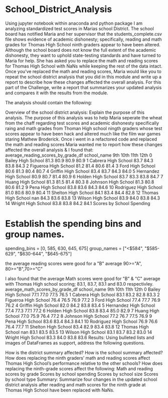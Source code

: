 # School_District_Analysis
Using jupyter notebook within anaconda and python package I am analyzing standardized test scores in Marias school District.
The school board has notified Maria and her supervisor that the students_complete.csv file shows evidence of academic dishonesty; specifically, reading and math grades for Thomas High School ninth graders appear to have been altered. Although the school board does not know the full extent of the academic dishonesty, they want to uphold state-testing standards and have turned to Maria for help. She has asked you to replace the math and reading scores for Thomas High School with NaNs while keeping the rest of the data intact. Once you’ve replaced the math and reading scores, Maria would like you to repeat the school district analysis that you did in this module and write up a report to describe how these changes affected the overall analysis.
For this part of the Challenge, write a report that summarizes your updated analysis and compares it with the results from the module.

The analysis should contain the following:

Overview of the school district analysis: Explain the purpose of this analysis.
The purpose of this analysis was to help Maria seperate the wheat from the chaff regarding test scores and academic dishonesty specifically raing and math grades from Thoman High school ningth graders whose test scores appear to have been hack and altered much like the film war games staring Mathew Broderick. Once i went in a refactored code and replaced the math and reading scores Maria wanted me to report how these changes affected the overall analysis & I found that:
average_reading_scores_by_grade_df
school_name	9th	10th	11th	12th
0	Bailey High School	81.3	80.9	80.9	80.9
1	Cabrera High School	83.7	84.3	83.8	84.3
2	Figueroa High School	81.2	81.4	80.6	81.4
3	Ford High School	80.6	81.3	80.4	80.7
4	Griffin High School	83.4	83.7	84.3	84.0
5	Hernandez High School	80.9	80.7	81.4	80.9
6	Holden High School	83.7	83.3	83.8	84.7
7	Huang High School	81.3	81.5	81.4	80.3
8	Johnson High School	81.3	80.8	80.6	81.2
9	Pena High School	83.8	83.6	84.3	84.6
10	Rodriguez High School	81.0	80.6	80.9	80.4
11	Shelton High School	84.1	83.4	84.4	82.8
12	Thomas High School	nan	84.3	83.6	83.8
13	Wilson High School	83.9	84.0	83.8	84.3
14	Wright High School	83.8	83.8	84.2	84.1
Scores by School Spending
# Establish the spending bins and group names.
spending_bins = [0, 585, 630, 645, 675]
group_names = ["<$584", "$585-629", "$630-644", "$645-675"]

the average reading scores were good for a "B" average 90>="A", 80>="B",70>="C"

I also found that the average Math scores were good for "B" & "C" average with Thomas High school scoring; 83.1, 83.7, 83.1 and 83.0 respectivley. 
average_math_scores_by_grade_df
school_name	9th	10th	11th	12th
0	Bailey High School	77.1	77.0	77.5	76.5
1	Cabrera High School	83.1	83.2	82.8	83.3
2	Figueroa High School	76.4	76.5	76.9	77.2
3	Ford High School	77.4	77.7	76.9	76.2
4	Griffin High School	82.0	84.2	83.8	83.4
5	Hernandez High School	77.4	77.3	77.1	77.2
6	Holden High School	83.8	83.4	85.0	82.9
7	Huang High School	77.0	75.9	76.4	77.2
8	Johnson High School	77.2	76.7	77.5	76.9
9	Pena High School	83.6	83.4	84.3	84.1
10	Rodriguez High School	76.9	76.6	76.4	77.7
11	Shelton High School	83.4	82.9	83.4	83.8
12	Thomas High School	nan	83.1	83.5	83.5
13	Wilson High School	83.1	83.7	83.2	83.0
14	Wright High School	83.3	84.0	83.8	83.6
Results: Using bulleted lists and images of DataFrames as support, address the following questions.

How is the district summary affected?
How is the school summary affected?
How does replacing the ninth graders’ math and reading scores affect Thomas High School’s performance relative to the other schools?
How does replacing the ninth-grade scores affect the following:
Math and reading scores by grade
Scores by school spending
Scores by school size
Scores by school type
Summary: Summarize four changes in the updated school district analysis after reading and math scores for the ninth grade at Thomas High School have been replaced with NaNs.
